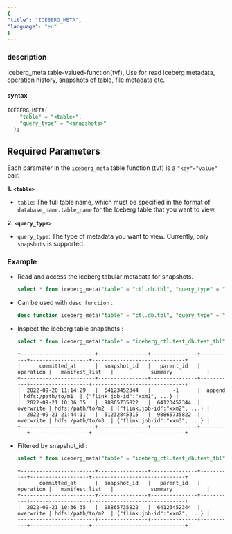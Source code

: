 ```yaml
---
{
"title": "ICEBERG_META",
"language": "en"
}
---
```


<!--
Licensed to the Apache Software Foundation (ASF) under one
or more contributor license agreements.  See the NOTICE file
distributed with this work for additional information
regarding copyright ownership.  The ASF licenses this file
to you under the Apache License, Version 2.0 (the
"License"); you may not use this file except in compliance
with the License.  You may obtain a copy of the License at

  http://www.apache.org/licenses/LICENSE-2.0

Unless required by applicable law or agreed to in writing,
software distributed under the License is distributed on an
"AS IS" BASIS, WITHOUT WARRANTIES OR CONDITIONS OF ANY
KIND, either express or implied.  See the License for the
specific language governing permissions and limitations
under the License.
-->
### description

iceberg_meta table-valued-function(tvf), Use for read iceberg metadata, operation history, snapshots of table, file metadata etc.

#### syntax

```sql
ICEBERG_META(
    "table" = "<table>", 
    "query_type" = "<snapshots>"
  );
```

## Required Parameters
Each parameter in the `iceberg_meta` table function (tvf) is a `"key"="value"` pair.

**1. `<table>`**
- `table`: The full table name, which must be specified in the format of `database_name.table_name` for the Iceberg table that you want to view.

**2. `<query_type>`**
- `query_type`: The type of metadata you want to view. Currently, only `snapshots` is supported.

### Example

- Read and access the iceberg tabular metadata for snapshots.

    ```sql
    select * from iceberg_meta("table" = "ctl.db.tbl", "query_type" = "snapshots");
    ```

- Can be used with `desc function` :

    ```sql
    desc function iceberg_meta("table" = "ctl.db.tbl", "query_type" = "snapshots");
    ```

- Inspect the iceberg table snapshots :
    ```sql
    select * from iceberg_meta("table" = "iceberg_ctl.test_db.test_tbl", "query_type" = "snapshots");
    ```
    ```text
    +------------------------+----------------+---------------+-----------+-------------------+------------------------------+
    |      committed_at      |  snapshot_id   |   parent_id   | operation |   manifest_list   |            summary           |
    +------------------------+----------------+---------------+-----------+-------------------+------------------------------+
    |  2022-09-20 11:14:29   |  64123452344   |       -1      |  append   | hdfs:/path/to/m1  | {"flink.job-id":"xxm1", ...} |
    |  2022-09-21 10:36:35   |  98865735822   |  64123452344  | overwrite | hdfs:/path/to/m2  | {"flink.job-id":"xxm2", ...} |
    |  2022-09-21 21:44:11   |  51232845315   |  98865735822  | overwrite | hdfs:/path/to/m3  | {"flink.job-id":"xxm3", ...} |
    +------------------------+----------------+---------------+-----------+-------------------+------------------------------+
    ```

- Filtered by snapshot_id :

    ```sql
    select * from iceberg_meta("table" = "iceberg_ctl.test_db.test_tbl", "query_type" = "snapshots") where snapshot_id = 98865735822;
    ```
    ```text
    +------------------------+----------------+---------------+-----------+-------------------+------------------------------+
    |      committed_at      |  snapshot_id   |   parent_id   | operation |   manifest_list   |            summary           |
    +------------------------+----------------+---------------+-----------+-------------------+------------------------------+
    |  2022-09-21 10:36:35   |  98865735822   |  64123452344  | overwrite | hdfs:/path/to/m2  | {"flink.job-id":"xxm2", ...} |
    +------------------------+----------------+---------------+-----------+-------------------+------------------------------+
    ```
